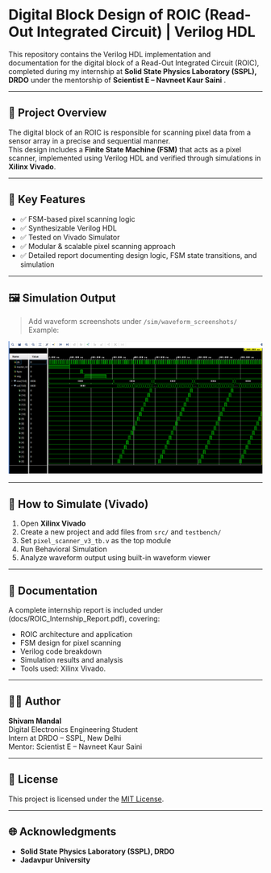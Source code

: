 # Digital Block Design of ROIC (Read-Out Integrated Circuit) | Verilog HDL

This repository contains the Verilog HDL implementation and documentation for the digital block of a Read-Out Integrated Circuit (ROIC), completed during my internship at **Solid State Physics Laboratory (SSPL), DRDO** under the mentorship of **Scientist E – Navneet Kaur Saini** .

---

## 📌 Project Overview

The digital block of an ROIC is responsible for scanning pixel data from a sensor array in a precise and sequential manner.  
This design includes a **Finite State Machine (FSM)** that acts as a pixel scanner, implemented using Verilog HDL and verified through simulations in **Xilinx Vivado**.

---

## 🧠 Key Features

- ✅ FSM-based pixel scanning logic
- ✅ Synthesizable Verilog HDL
- ✅ Tested on Vivado Simulator
- ✅ Modular & scalable pixel scanning approach
- ✅ Detailed report documenting design logic, FSM state transitions, and simulation

---

## 🖼 Simulation Output

> Add waveform screenshots under `/sim/waveform_screenshots/`  
> Example:

![16x16 Matrix Scanner Simulation](docs/Pixel_scanner_16x16_waveform.png)

---

## 🧪 How to Simulate (Vivado)

1. Open **Xilinx Vivado**
2. Create a new project and add files from `src/` and `testbench/`
3. Set `pixel_scanner_v3_tb.v` as the top module
4. Run Behavioral Simulation
5. Analyze waveform output using built-in waveform viewer

---

## 📄 Documentation

A complete internship report is included under (docs/ROIC_Internship_Report.pdf), covering:
- ROIC architecture and application
- FSM design for pixel scanning
- Verilog code breakdown
- Simulation results and analysis
- Tools used: Xilinx Vivado.

---

## 👨‍💻 Author

**Shivam Mandal**  
Digital Electronics Engineering Student  
Intern at DRDO – SSPL, New Delhi  
Mentor: Scientist E – Navneet Kaur Saini

---

## 📜 License

This project is licensed under the [MIT License](LICENSE).

---

## 🌐 Acknowledgments

- **Solid State Physics Laboratory (SSPL), DRDO**
- **Jadavpur University**

